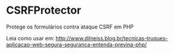 CSRFProtector
=============

Protege os formulários contra ataque CSRF em PHP

Leia como usar em: http://www.dilneiss.blog.br/tecnicas-truques-aplicacao-web-segura-seguranca-entenda-previna-php/
